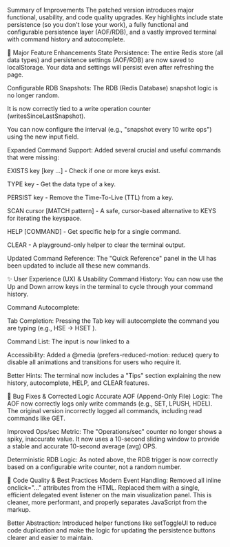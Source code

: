 Summary of Improvements 
The patched version introduces major functional, usability, and code quality upgrades. Key highlights include state persistence (so you don't lose your work), a fully functional and configurable persistence layer (AOF/RDB), and a vastly improved terminal with command history and autocomplete.

🚀 Major Feature Enhancements
State Persistence: The entire Redis store (all data types) and persistence settings (AOF/RDB) are now saved to localStorage. Your data and settings will persist even after refreshing the page.

Configurable RDB Snapshots: The RDB (Redis Database) snapshot logic is no longer random.

It is now correctly tied to a write operation counter (writesSinceLastSnapshot).

You can now configure the interval (e.g., "snapshot every 10 write ops") using the new input field.

Expanded Command Support: Added several crucial and useful commands that were missing:

EXISTS key [key ...] - Check if one or more keys exist.

TYPE key - Get the data type of a key.

PERSIST key - Remove the Time-To-Live (TTL) from a key.

SCAN cursor [MATCH pattern] - A safe, cursor-based alternative to KEYS for iterating the keyspace.

HELP [COMMAND] - Get specific help for a single command.

CLEAR - A playground-only helper to clear the terminal output.

Updated Command Reference: The "Quick Reference" panel in the UI has been updated to include all these new commands.

✨ User Experience (UX) & Usability
Command History: You can now use the Up and Down arrow keys in the terminal to cycle through your command history.

Command Autocomplete:

Tab Completion: Pressing the Tab key will autocomplete the command you are typing (e.g., HSE -> HSET ).

Command List: The input is now linked to a <datalist> for a dropdown of all available commands.

Accessibility: Added a @media (prefers-reduced-motion: reduce) query to disable all animations and transitions for users who require it.

Better Hints: The terminal now includes a "Tips" section explaining the new history, autocomplete, HELP, and CLEAR features.

🐞 Bug Fixes & Corrected Logic
Accurate AOF (Append-Only File) Logic: The AOF now correctly logs only write commands (e.g., SET, LPUSH, HDEL). The original version incorrectly logged all commands, including read commands like GET.

Improved Ops/sec Metric: The "Operations/sec" counter no longer shows a spiky, inaccurate value. It now uses a 10-second sliding window to provide a stable and accurate 10-second average (avg) OPS.

Deterministic RDB Logic: As noted above, the RDB trigger is now correctly based on a configurable write counter, not a random number.

🧹 Code Quality & Best Practices
Modern Event Handling: Removed all inline onclick="..." attributes from the HTML. Replaced them with a single, efficient delegated event listener on the main visualization panel. This is cleaner, more performant, and properly separates JavaScript from the markup.

Better Abstraction: Introduced helper functions like setToggleUI to reduce code duplication and make the logic for updating the persistence buttons clearer and easier to maintain.
